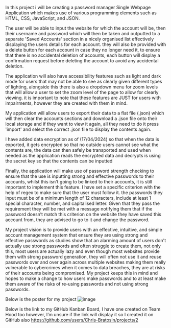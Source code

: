 In this project i will be creating a password manager Single Webpage Application which makes use of various programming elements such as HTML, CSS, JavaScript, and JSON. 

The user will be able to input the website for which the account will be, then their username and password which will then be taken and outputted to a separate 'Saved Accounts' section in a nicely organised list effectively displaying the users details for each account. they will also be provided with a delete button for each account in case they no longer need it, to ensure that there is no accidental deletion of accounts, each button will display a confirmation request before deleting the account to avoid any accidental deletion.

The application will also have accessibility features such as light and dark mode for users that may not be able to see as clearly given different types of lighting, alongside this there is also a dropdown menu for zoom levels that will allow a user to set the zoom level of the page to allow for clearly viewing. it is important to note that these features are JUST for users with impairments, however they are created with them in mind.

My application will allow users to export their data to a flat file (.json) which will then clear the accounts sections and download a .json file onto their local storage and if they want to view it again, all they need to do it press 'import' and select the correct .json file to display the contents again. 

I have added data encryption as of (17/04/2024) so that when the data is exported, it gets encrypted so that no outside users cannot see what the contents are, the data can then safely be transported and used when needed as the application reads the encrypted data and decrypts is using the secret key so that the contents can be inputted
  
Finally, the application will make use of password strength checking to ensure that the use is inputting strong and effective passwords to their accounts, whilst this isn't going to be linked to their accounts, it is still important to implement this feature. I have set a specific criterion with the help of regex to make sure that the user must follow it. the passwords they input must be of a minimum length of 12 characters, include at least 1 special character, number, and capitalised letter. Given that they pass the requirement they will be met with a message notifying them that if the password doesn’t match this criterion on the website they have saved this account from, they are advised to go to it and change the password.

My project vision is to provide users with an effective, intuitive, and simple account management system that ensure they are using strong and effective passwords as studies show that an alarming amount of users don't actually use strong passwords and often struggle to create them, not only this, most users are actually lazy and even though most websites provide them with strong password generation, they will often not use it and reuse passwords over and over again across multiple websites making them really vulnerable to cybercrimes when it comes to data breaches, they are at risks of their accounts being compromised. My project keeps this in mind and hopes to make a change to how users make passwords and to at least make them aware of the risks of re-using passwords and not using strong passwords.

Below is the poster for my project
![image](https://github.com/Chris-Bratosin/COMP1004-SPA/assets/146179390/3b73e916-7cbb-4fcb-a5b7-312c710625f2)




Below is the link to my GitHub Kanban Board, I have one created on Team Hood too however, I’m unsure if the link will display it so I created it on GitHub also
https://github.com/users/Chris-Bratosin/projects/2

